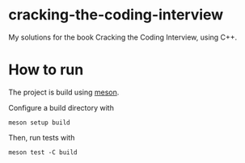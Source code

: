 # cracking-the-coding-interview
My solutions for the book Cracking the Coding Interview, using C++. 

# How to run
The project is build using [meson](https://mesonbuild.com/).

Configure a build directory with
```console
meson setup build
```

Then, run tests with
```console
meson test -C build
```

